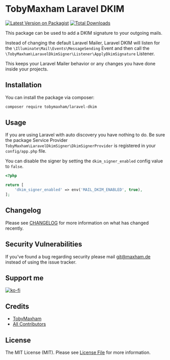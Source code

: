 # TobyMaxham Laravel DKIM

[![Latest Version on Packagist](https://img.shields.io/packagist/v/tobymaxham/laravel-dkim.svg?style=flat-square)](https://packagist.org/packages/tobymaxham/laravel-dkim)
[![Total Downloads](https://img.shields.io/packagist/dt/tobymaxham/laravel-dkim.svg?style=flat-square)](https://packagist.org/packages/tobymaxham/laravel-dkim)

This package can be used to add a DKIM signature to your outgoing mails.

Instead of changing the default Laravel Mailer, Laravel DKIM will listen for the `\Illuminate\Mail\Events\MessageSending`
Event and then call the `\TobyMaxham\LaravelDkimSigner\Listener\ApplyDkimSignature` Listener.

This keeps your Laravel Mailer behavior or any changes you have done inside your projects.

## Installation

You can install the package via composer:

```bash
composer require tobymaxham/laravel-dkim
```

## Usage

If you are using Laravel with auto discovery you have nothing to do.
Be sure the package Service Provider `TobyMaxham\LaravelDkimSigner\DkimSignerProvider` is registered in your `config/app.php` file.

You can disable the signer by setting the `dkim_signer_enabled` config value to `false`.

```php
<?php

return [
    'dkim_signer_enabled' => env('MAIL_DKIM_ENABLED', true),
];
```

## Changelog

Please see [CHANGELOG](CHANGELOG.md) for more information on what has changed recently.

## Security Vulnerabilities

If you've found a bug regarding security please mail git@maxham.de instead of using the issue tracker.

## Support me

[![ko-fi](https://ko-fi.com/img/githubbutton_sm.svg)](https://ko-fi.com/Z8Z4NZKU)

## Credits

- [TobyMaxham](https://github.com/TobyMaxham)
- [All Contributors](../../contributors)

## License

The MIT License (MIT). Please see [License File](LICENSE.md) for more information.
